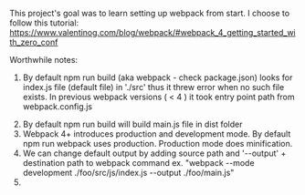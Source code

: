 This project's goal was to learn setting up webpack from 
start. I choose to follow this tutorial:
https://www.valentinog.com/blog/webpack/#webpack_4_getting_started_with_zero_conf


Worthwhile notes: 

1. By default npm run build (aka webpack - check package.json) 
   looks for index.js file (default file) in './src' thus it threw 
   error when no such file exists. In previous webpack versions
   ( < 4 ) it took entry point path from webpack.config.js 

<!-- after creating ./src/index.js -->

2. By default npm run build will build main.js file in dist folder
3. Webpack 4+ introduces production and development mode. By default 
   npm run webpack uses production. Production mode does minification.
4. We can change default output by adding source path and '--output' +
   destination path to webpack command ex. 
   "webpack --mode development ./foo/src/js/index.js --output ./foo/main.js"
5. 